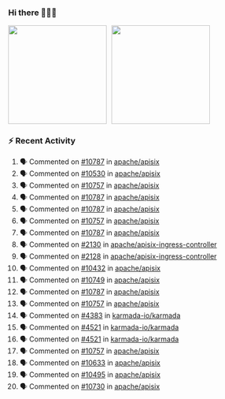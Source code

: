 ### Hi there 👋👋👋

<div style="display: flex; gap: 10px;">
  <img height="200px" src="https://github-readme-stats.vercel.app/api?username=Vacant2333&show_icons=true&theme=flag-india&count_private=true&hide_rank=true&include_all_commits=true">
  <img height="200px" src="https://github-readme-stats.vercel.app/api/top-langs/?username=Vacant2333&layout=donut">
</div>

### :zap: Recent Activity

<!--START_SECTION:activity-->
1. 🗣 Commented on [#10787](https://github.com/apache/apisix/issues/10787#issuecomment-1884754430) in [apache/apisix](https://github.com/apache/apisix)
2. 🗣 Commented on [#10530](https://github.com/apache/apisix/issues/10530#issuecomment-1884331032) in [apache/apisix](https://github.com/apache/apisix)
3. 🗣 Commented on [#10757](https://github.com/apache/apisix/issues/10757#issuecomment-1884318238) in [apache/apisix](https://github.com/apache/apisix)
4. 🗣 Commented on [#10787](https://github.com/apache/apisix/issues/10787#issuecomment-1884302498) in [apache/apisix](https://github.com/apache/apisix)
5. 🗣 Commented on [#10787](https://github.com/apache/apisix/issues/10787#issuecomment-1884298810) in [apache/apisix](https://github.com/apache/apisix)
6. 🗣 Commented on [#10757](https://github.com/apache/apisix/issues/10757#issuecomment-1884265225) in [apache/apisix](https://github.com/apache/apisix)
7. 🗣 Commented on [#10787](https://github.com/apache/apisix/issues/10787#issuecomment-1884101309) in [apache/apisix](https://github.com/apache/apisix)
8. 🗣 Commented on [#2130](https://github.com/apache/apisix-ingress-controller/issues/2130#issuecomment-1883384438) in [apache/apisix-ingress-controller](https://github.com/apache/apisix-ingress-controller)
9. 🗣 Commented on [#2128](https://github.com/apache/apisix-ingress-controller/issues/2128#issuecomment-1883382075) in [apache/apisix-ingress-controller](https://github.com/apache/apisix-ingress-controller)
10. 🗣 Commented on [#10432](https://github.com/apache/apisix/issues/10432#issuecomment-1883362719) in [apache/apisix](https://github.com/apache/apisix)
11. 🗣 Commented on [#10749](https://github.com/apache/apisix/issues/10749#issuecomment-1883341718) in [apache/apisix](https://github.com/apache/apisix)
12. 🗣 Commented on [#10787](https://github.com/apache/apisix/issues/10787#issuecomment-1883336959) in [apache/apisix](https://github.com/apache/apisix)
13. 🗣 Commented on [#10757](https://github.com/apache/apisix/issues/10757#issuecomment-1882878139) in [apache/apisix](https://github.com/apache/apisix)
14. 🗣 Commented on [#4383](https://github.com/karmada-io/karmada/pull/4383#issuecomment-1881385759) in [karmada-io/karmada](https://github.com/karmada-io/karmada)
15. 🗣 Commented on [#4521](https://github.com/karmada-io/karmada/pull/4521#issuecomment-1881370658) in [karmada-io/karmada](https://github.com/karmada-io/karmada)
16. 🗣 Commented on [#4521](https://github.com/karmada-io/karmada/pull/4521#issuecomment-1880938504) in [karmada-io/karmada](https://github.com/karmada-io/karmada)
17. 🗣 Commented on [#10757](https://github.com/apache/apisix/issues/10757#issuecomment-1880751954) in [apache/apisix](https://github.com/apache/apisix)
18. 🗣 Commented on [#10633](https://github.com/apache/apisix/issues/10633#issuecomment-1880736373) in [apache/apisix](https://github.com/apache/apisix)
19. 🗣 Commented on [#10495](https://github.com/apache/apisix/issues/10495#issuecomment-1880729914) in [apache/apisix](https://github.com/apache/apisix)
20. 🗣 Commented on [#10730](https://github.com/apache/apisix/issues/10730#issuecomment-1880581098) in [apache/apisix](https://github.com/apache/apisix)
<!--END_SECTION:activity-->

